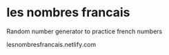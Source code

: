 # les nombres francais

Random number generator to practice french numbers

lesnombresfrancais.netlify.com
